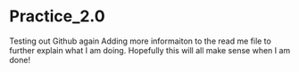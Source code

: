 # Practice_2.0
Testing out Github again
Adding more informaiton to the read me file to further explain what I am doing. Hopefully this will all make sense when I am done!
